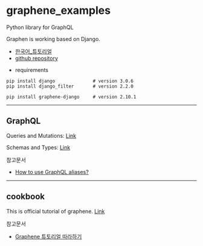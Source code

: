 # graphene_examples

Python library for GraphQL

Graphen is working based on Django. 

- [한국어_튜토리얼](https://docs.djangoproject.com/ko/3.0/intro/tutorial01/)
- [github repository](https://github.com/graphql-python/graphene-django)

* requirements

```
pip install django              # version 3.0.6
pip install django_filter       # version 2.2.0

pip install graphene-django     # version 2.10.1
```

---------------------

## GraphQL 

Queries and Mutations: [Link](https://graphql.github.io/learn/queries/)

Schemas and Types: [Link](https://graphql.github.io/learn/schema/)


참고문서

- [How to use GraphQL aliases?](https://atheros.ai/blog/how-to-use-graphql-aliases)


---------------------

## cookbook

This is official tutorial of graphene. [Link](https://docs.graphene-python.org/projects/django/en/latest/tutorial-plain/)

참고문서

- [Graphene 튜토리얼 따라하기](https://jonnung.dev/graphql/2019/08/05/python-graphql-graphene-tutorial/)



